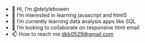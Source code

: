 - 👋 Hi, I’m @delylebowen
- 👀 I’m interested in learning javascript and html5
- 🌱 I’m currently learning data analysis apps like SQL
- 💞️ I’m looking to collaborate on responsive html email
- 📫 How to reach me dkb0529@gmail.com

<!---
delylebowen/delylebowen is a ✨ special ✨ repository because its `README.md` (this file) appears on your GitHub profile.
You can click the Preview link to take a look at your changes.
--->
